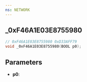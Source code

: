 ```yaml
---
ns: NETWORK
---
```

## _0xF46A1E03E8755980

```c
// 0xF46A1E03E8755980 0xD33AFF79
void _0xF46A1E03E8755980(BOOL p0);
```


## Parameters
* **p0**: 

